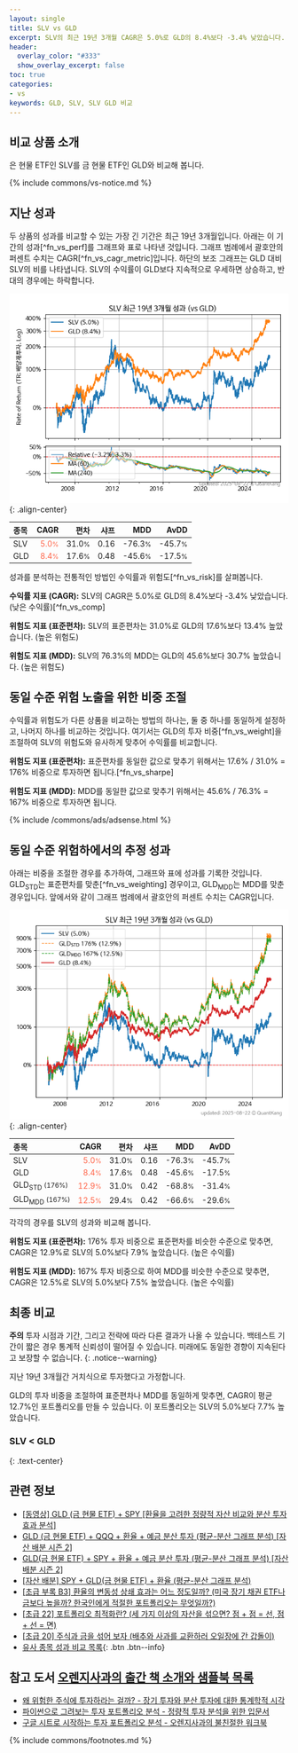 ```yaml
---
layout: single
title: SLV vs GLD
excerpt: SLV의 최근 19년 3개월 CAGR은 5.0%로 GLD의 8.4%보다 -3.4% 낮았습니다.
header:
  overlay_color: "#333"
  show_overlay_excerpt: false
toc: true
categories:
- vs
keywords: GLD, SLV, SLV GLD 비교
---
```


## 비교 상품 소개


은 현물 ETF인 SLV를 금 현물 ETF인 GLD와 비교해 봅니다.



{% include commons/vs-notice.md %}

## 지난 성과

두 상품의 성과를 비교할 수 있는 가장 긴 기간은 최근 19년 3개월입니다. 아래는 이 기간의 성과[^fn_vs_perf]를 그래프와 표로 나타낸 것입니다.
그래프 범례에서 괄호안의 퍼센트 수치는 CAGR[^fn_vs_cagr_metric]입니다.
하단의 보조 그래프는 GLD 대비 SLV의 비를 나타냅니다.
SLV의 수익률이 GLD보다 지속적으로 우세하면 상승하고, 반대의 경우에는 하락합니다.

![SLV](/vs/images/slv-vs-gld_dual.png){: .align-center}

| **종목** | **CAGR** | **편차** | **샤프** | **MDD** | **AvDD** |
| :------------ | ------: | -----------: | -------: | ------: | -------: |
| SLV | <span style="color: tomato">5.0<small>%</small></span> | 31.0<small>%</small> | 0.16 | -76.3<small>%</small> | -45.7<small>%</small> |
| GLD | <span style="color: tomato">8.4<small>%</small></span> | 17.6<small>%</small> | 0.48 | -45.6<small>%</small> | -17.5<small>%</small> |

<!-- more -->


성과를 분석하는 전통적인 방법인 수익률과 위험도[^fn_vs_risk]를 살펴봅니다.

**수익률 지표 (CAGR):** SLV의 CAGR은 5.0%로 GLD의 8.4%보다 -3.4% 낮았습니다. (낮은 수익률)[^fn_vs_comp]

**위험도 지표 (표준편차):** SLV의 표준편차는 31.0%로 GLD의 17.6%보다 13.4% 높았습니다. (높은 위험도)

**위험도 지표 (MDD):** SLV의 76.3%의 MDD는 GLD의 45.6%보다 30.7% 높았습니다. (높은 위험도)



## 동일 수준 위험 노출을 위한 비중 조절

수익률과 위험도가 다른 상품을 비교하는 방법의 하나는, 둘 중 하나를 동일하게 설정하고, 나머지 하나를 비교하는 것입니다.
여기서는 GLD의 투자 비중[^fn_vs_weight]을 조절하여 SLV의 위험도와 유사하게 맞추어 수익률를 비교합니다.

**위험도 지표 (표준편차):** 표준편차를 동일한 값으로 맞추기 위해서는 17.6% / 31.0% = 176% 비중으로 투자하면 됩니다.[^fn_vs_sharpe]

**위험도 지표 (MDD):** MDD를 동일한 값으로 맞추기 위해서는 45.6% / 76.3% = 167% 비중으로 투자하면 됩니다.


{% include /commons/ads/adsense.html %}



## 동일 수준 위험하에서의 추정 성과

아래는 비중을 조절한 경우를 추가하여, 그래프와 표에 성과를 기록한 것입니다.
GLD<sub>STD</sub>는 표준편차를 맞춘[^fn_vs_weighting] 경우이고, GLD<sub>MDD</sub>는 MDD를 맞춘 경우입니다.
앞에서와 같이 그래프 범례에서 괄호안의 퍼센트 수치는 CAGR입니다.


![SLV](/vs/images/slv-vs-gld.png){: .align-center}



| **종목** | **CAGR** | **편차** | **샤프** | **MDD** | **AvDD** |
| :------------ | ------: | -----------: | -------: | ------: | -------: |
| SLV | <span style="color: tomato">5.0<small>%</small></span> | 31.0<small>%</small> | 0.16 | -76.3<small>%</small> | -45.7<small>%</small> |
| GLD | <span style="color: tomato">8.4<small>%</small></span> | 17.6<small>%</small> | 0.48 | -45.6<small>%</small> | -17.5<small>%</small> |
| GLD<sub>STD</sub> <small>(176%)</small> | <span style="color: tomato">12.9<small>%</small></span> | 31.0<small>%</small> | 0.42 | -68.8<small>%</small> | -31.4<small>%</small> |
| GLD<sub>MDD</sub> <small>(167%)</small> | <span style="color: tomato">12.5<small>%</small></span> | 29.4<small>%</small> | 0.42 | -66.6<small>%</small> | -29.6<small>%</small> |



각각의 경우를 SLV의 성과와 비교해 봅니다.

**위험도 지표 (표준편차):** 176% 투자 비중으로 표준편차를 비슷한 수준으로 맞추면, CAGR은 12.9%로 SLV의 5.0%보다 7.9% 높았습니다. (높은 수익률)

**위험도 지표 (MDD):** 167% 투자 비중으로 하여 MDD를 비슷한 수준으로 맞추면, CAGR은 12.5%로 SLV의 5.0%보다 7.5% 높았습니다. (높은 수익률)




## 최종 비교

**주의** 투자 시점과 기간, 그리고 전략에 따라 다른 결과가 나올 수 있습니다. 백테스트 기간이 짧은 경우 통계적 신뢰성이 떨어질 수 있습니다. 미래에도 동일한 경향이 지속된다고 보장할 수 없습니다.
{: .notice--warning}

지난 19년 3개월간 거치식으로 투자했다고 가정합니다.

GLD의 투자 비중을 조절하여 표준편차나 MDD를 동일하게 맞추면, CAGR이 평균 12.7%인 포트폴리오를 만들 수 있습니다.
이 포트폴리오는 SLV의 5.0%보다 7.7% 높았습니다.

### SLV &lt; GLD
{: .text-center}


## 관련 정보

- [[동영상] GLD (금 현물 ETF) + SPY [환율을 고려한 정량적 자산 비교와 분산 투자 효과 분석]](https://youtu.be/9S8rJNgptpY)
- [GLD (금 현물 ETF) + QQQ + 환율 + 예금 분산 투자 (평균-분산 그래프 분석) [자산 배분 시즌 2]](https://m.blog.naver.com/onuri2005/223934422957)
- [GLD(금 현물 ETF) + SPY + 환율 + 예금 분산 투자 (평균-분산 그래프 분석) [자산 배분 시즌 2]](https://m.blog.naver.com/onuri2005/223922844033)
- [[자산 배분] SPY + GLD(금 현물 ETF) + 환율 (평균-분산 그래프 분석)](https://kongdori.tistory.com/408)
- [[초급 부록 B3] 환율의 변동성 상쇄 효과는 어느 정도일까? (미국 장기 채권 ETF나 금보다 높을까? 한국인에게 적절한 포트폴리오는 무엇일까?)](https://kongdori.tistory.com/394)
- [[초급 22] 포트폴리오 최적화란? (세 가지 이상의 자산을 섞으면? 점 + 점 = 선, 점 + 선 = 면)](https://kongdori.tistory.com/385)
- [[초급 20] 주식과 금을 섞어 보자 (배추와 사과를 교환하러 오일장에 간 갑돌이)](https://kongdori.tistory.com/382)
- [유사 종목 성과 비교 목록](/vs/){: .btn .btn--info}


## 참고 도서 [오렌지사과의 출간 책 소개와 샘플북 목록](https://kongdori.tistory.com/691)

- [왜 위험한 주식에 투자하라는 걸까? - 장기 투자와 분산 투자에 대한 통계학적 시각](https://kongdori.tistory.com/421)
- [파이썬으로 그려보는 투자 포트폴리오 분석  - 정량적 투자 분석을 위한 입문서](https://kongdori.tistory.com/643)
- [구글 시트로 시작하는 투자 포트폴리오 분석 - 오렌지사과의 불친절한 워크북](https://kongdori.tistory.com/449)

{% include commons/footnotes.md %}